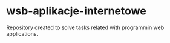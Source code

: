 # wsb-aplikacje-internetowe
Repository created to solve tasks related with programmin web applications.
